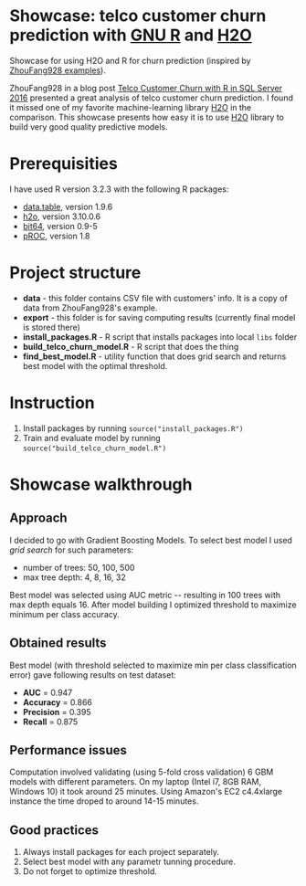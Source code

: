 # Showcase: telco customer churn prediction with [GNU R](https://www.r-project.org/) and [H2O](http://h2o.ai/)

Showcase for using H2O and R for churn prediction (inspired by [ZhouFang928 examples](https://github.com/ZhouFang928/sql-server-samples/tree/master/samples/features/r-services/Telco%20Customer%20Churn%20v1)).

ZhouFang928 in a blog post [Telco Customer Churn with R in SQL Server 2016](http://blog.revolutionanalytics.com/2016/08/telco-customer-churn-with-r-in-sql-server-2016.html) presented a great analysis of telco customer churn prediction. I found it missed one of my favorite machine-learning library [H2O](http://h2o.ai) in the comparison. This showcase presents how easy it is to use [H2O](http://h2o.ai) library to build very good quality predictive models.

# Prerequisities

I have used R version 3.2.3 with the following R packages:

* [data.table](https://cran.r-project.org/web/packages/data.table/index.html), version 1.9.6
* [h2o](http://www.h2o.ai/download/h2o/r), version 3.10.0.6
* [bit64](https://cran.r-project.org/web/packages/bit64/index.html), version 0.9-5
* [pROC](https://cran.r-project.org/web/packages/pROC/index.html), version 1.8

# Project structure

* **data** - this folder contains CSV file with customers' info. It is a copy of data from ZhouFang928's example.
* **export** - this folder is for saving computing results (currently final model is stored there)
* **install_packages.R** - R script that installs packages into local `libs` folder
* **build_telco_churn_model.R** - R script that does the thing
* **find_best_model.R** - utility function that does grid search and returns best model with the optimal threshold.

# Instruction

1. Install packages by running `source("install_packages.R")`
2. Train and evaluate model by running `source("build_telco_churn_model.R")`

# Showcase walkthrough

## Approach

I decided to go with Gradient Boosting Models. To select best model I used *grid search* for such parameters:

* number of trees: 50, 100, 500
* max tree depth: 4, 8, 16, 32 

Best model was selected using AUC metric -- resulting in 100 trees with max depth equals 16.
After model building I optimized threshold to maximize minimum per class accuracy. 

## Obtained results

Best model (with threshold selected to maximize min per class classification error) gave following results on  test dataset:

* **AUC** = 0.947
* **Accuracy** = 0.866
* **Precision** = 0.395
* **Recall** = 0.875

## Performance issues

Computation involved validating (using 5-fold cross validation) 6 GBM models with different parameters.
On my laptop (Intel i7,  8GB RAM, Windows 10) it took around 25 minutes. Using Amazon's EC2 c4.4xlarge instance the time droped to around 14-15 minutes.

## Good practices 

1. Always install packages for each project separately.
2. Select best model with any parametr tunning procedure.
3. Do not forget to optimize threshold.
